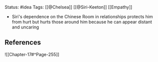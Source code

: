 Status: #idea
Tags: [[@Chelsea]] [[@Siri-Keeton]] [[Empathy]]

* Siri's dependence on the Chinese Room in relationships protects him from hurt but hurts those around him because he can appear distant and uncaring

## References

![[Chapter-17#^Page-255]]